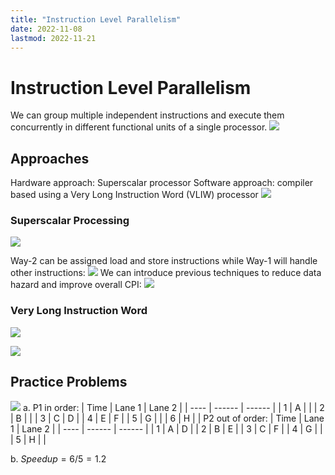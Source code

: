 ```yaml
---
title: "Instruction Level Parallelism"
date: 2022-11-08
lastmod: 2022-11-21
---
```

# Instruction Level Parallelism
We can group multiple independent instructions and execute them concurrently in different functional units of a single processor.
![](https://i.imgur.com/yzE277X.png)
## Approaches
Hardware approach: Superscalar processor
Software approach: compiler based using a Very Long Instruction Word (VLIW) processor
![](https://i.imgur.com/Ox1n5Kf.png)
### Superscalar Processing
![](https://i.imgur.com/ljdhC05.png)

Way-2 can be assigned load and store instructions while Way-1 will handle other instructions:
![](https://i.imgur.com/LPv8fUr.png)
We can introduce previous techniques to reduce data hazard and improve overall CPI:
![](https://i.imgur.com/3eIU4dS.png)
### Very Long Instruction Word
![](https://i.imgur.com/NV8jkzd.png)

![](https://i.imgur.com/at4qsxH.png)
## Practice Problems
![](https://i.imgur.com/TonQ5Bf.png)
a.
P1 in order:
| Time | Lane 1 | Lane 2 |
| ---- | ------ | ------ |
| 1    | A      |        |
| 2    | B      |        |
| 3    | C      | D      |
| 4    | E      | F      |
| 5    | G      |        |
| 6    | H       |        |
P2 out of order:
| Time | Lane 1 | Lane 2 |
| ---- | ------ | ------ |
| 1    | A      | D      |
| 2    | B      | E      |
| 3    | C      | F      |
| 4    | G      |        |
| 5    | H      |        |

b. $Speedup = 6/5=1.2$
